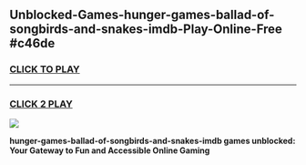 
## Unblocked-Games-hunger-games-ballad-of-songbirds-and-snakes-imdb-Play-Online-Free #c46de
<h3>
<a href="https://us.freeplayer.one?title=hunger-games-ballad-of-songbirds-and-snakes-imdb&ref=10M">CLICK TO PLAY</a></h3>
<hr>

<h3>
<a href="https://us.freeplayer.one?title=hunger-games-ballad-of-songbirds-and-snakes-imdb&ref=10M">CLICK 2 PLAY</a>
  
</h3>

<a href="https://us.freeplayer.one?title=hunger-games-ballad-of-songbirds-and-snakes-imdb&ref=10M"><img src="https://clearcache.store/games.png"></a>


**hunger-games-ballad-of-songbirds-and-snakes-imdb games unblocked: Your Gateway to Fun and Accessible Online Gaming**
